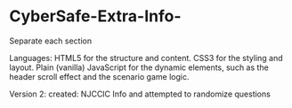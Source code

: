 # CyberSafe-Extra-Info-
Separate each section 

Languages:
HTML5 for the structure and content.
CSS3 for the styling and layout.
Plain (vanilla) JavaScript for the dynamic elements, such as the header scroll effect and the scenario game logic.


Version 2:
created: NJCCIC Info and attempted to randomize questions
